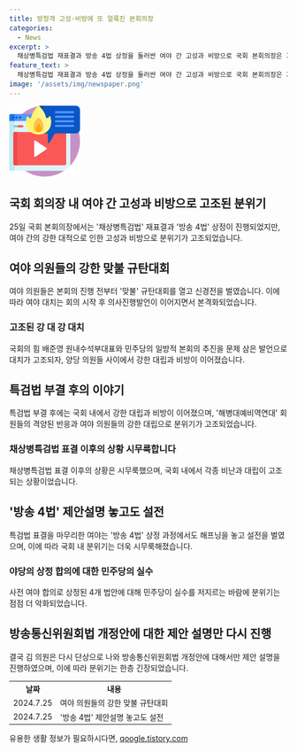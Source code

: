 ```yaml
---
title: 방청객 고성·비방에 또 얼룩진 본회의장
categories:
  - News
excerpt: >
  채상병특검법 재표결과 방송 4법 상정을 둘러싼 여야 간 고성과 비방으로 국회 본회의장은 과열되었습니다. 국회의장과 의원들 사이의 언쟁은 동물의 왕국, 개판 등 거친 표현으로 이어졌고, 특검법 표결 이후에는 극한 충돌 직전의 분위기가 펼쳐졌습니다. 방송 4법 상정 과정에서는 실수와 합의에 대한 논란도 잇따라 발생했습니다. 국회의 대치는 심화되는 가운데 결국 해결책을 찾지 못한 채 회의는 종료되었습니다.
feature_text: >
  채상병특검법 재표결과 방송 4법 상정을 둘러싼 여야 간 고성과 비방으로 국회 본회의장은 과열되었습니다. 국회의장과 의원들 사이의 언쟁은 동물의 왕국, 개판 등 거친 표현으로 이어졌고, 특검법 표결 이후에는 극한 충돌 직전의 분위기가 펼쳐졌습니다. 방송 4법 상정 과정에서는 실수와 합의에 대한 논란도 잇따라 발생했습니다. 국회의 대치는 심화되는 가운데 결국 해결책을 찾지 못한 채 회의는 종료되었습니다.
image: '/assets/img/newspaper.png'
---
```


<p><img src="/assets/img/news.png" alt="rentncar 속보" /></p>

<h2>국회 회의장 내 여야 간 고성과 비방으로 고조된 분위기</h2>

<p data-ke-size="size16">25일 국회 본회의장에서는 '채상병특검법' 재표결과 '방송 4법' 상정이 진행되었지만, 여야 간의 강한 대적으로 인한 고성과 비방으로 분위기가 고조되었습니다.</p>

<h2>여야 의원들의 강한 맞불 규탄대회</h2>

<p data-ke-size="size16">여야 의원들은 본회의 진행 전부터 '맞불' 규탄대회를 열고 신경전을 벌였습니다. 이에 따라 여야 대치는 회의 시작 후 의사진행발언이 이어지면서 본격화되었습니다.</p>

<h3>고조된 강 대 강 대치</h3>

<p data-ke-size="size16">국회의 힘 배준영 원내수석부대표와 민주당의 일방적 본회의 추진을 문제 삼은 발언으로 대치가 고조되자, 양당 의원들 사이에서 강한 대립과 비방이 이어졌습니다.</p>

<h2>특검법 부결 후의 이야기</h2>

<p data-ke-size="size16">특검법 부결 후에는 국회 내에서 강한 대립과 비방이 이어졌으며, '해병대예비역연대' 회원들의 격양된 반응과 여야 의원들의 강한 대립으로 분위기가 고조되었습니다.</p>

<h3>채상병특검법 표결 이후의 상황 시무룩합니다</h3>

<p data-ke-size="size16">채상병특검법 표결 이후의 상황은 시무룩했으며, 국회 내에서 각종 비난과 대립이 고조되는 상황이었습니다.</p>

<h2>'방송 4법' 제안설명 놓고도 설전</h2>

<p data-ke-size="size16">특검법 표결을 마무리한 여야는 '방송 4법' 상정 과정에서도 해프닝을 놓고 설전을 벌였으며, 이에 따라 국회 내 분위기는 더욱 시무룩해졌습니다.</p>

<h3>야당의 상정 합의에 대한 민주당의 실수</h3>

<p data-ke-size="size16">사전 여야 합의로 상정된 4개 법안에 대해 민주당이 실수를 저지르는 바람에 분위기는 점점 더 악화되었습니다.</p>

<h2>방송통신위원회법 개정안에 대한 제안 설명만 다시 진행</h2>

<p data-ke-size="size16">결국 김 의원은 다시 단상으로 나와 방송통신위원회법 개정안에 대해서만 제안 설명을 진행하였으며, 이에 따라 분위기는 한층 긴장되었습니다.</p>

<table>
  <tr>
    <th>날짜</th>
    <th>내용</th>
  </tr>
  <tr>
    <td>2024.7.25</td>
    <td>여야 의원들의 강한 맞불 규탄대회</td>
  </tr>
  <tr>
    <td>2024.7.25</td>
    <td>'방송 4법' 제안설명 놓고도 설전</td>
  </tr>
</table>
유용한 생활 정보가 필요하시다면, <a href="https://qoogle.tistory.com" rel="dofollow">qoogle.tistory.com</a>


